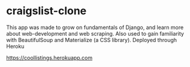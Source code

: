 # craigslist-clone

This app was made to grow on fundamentals of Django, and learn more about web-development and web scraping.
Also used to gain familiarity with BeautifulSoup and Materialize (a CSS library).
Deployed through Heroku
       
https://coollistings.herokuapp.com
